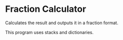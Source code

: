 # Fraction Calculator


Calculates the result and outputs it in a fraction format.


This program uses stacks and dictionaries.

